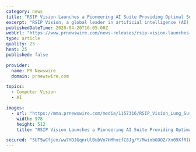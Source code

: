 ```yaml
---
category: news
title: "RSIP Vision Launches a Pioneering AI Suite Providing Optimal Solutions to Key Tasks in Lung Surgery"
excerpt: "RSIP Vision, a global leader in artificial intelligence (AI) and computer vision technology, announced today a new innovative AI-based suite"
publishedDateTime: 2020-04-20T16:05:00Z
webUrl: "https://www.prnewswire.com/news-releases/rsip-vision-launches-a-pioneering-ai-suite-providing-optimal-solutions-to-key-tasks-in-lung-surgery-301043589.html"
type: article
quality: 25
heat: 25
published: false

provider:
  name: PR Newswire
  domain: prnewswire.com

topics:
  - Computer Vision
  - AI

images:
  - url: "https://mma.prnewswire.com/media/1157316/RSIP_Vision_Lung_Surgery.jpg?p=facebook"
    width: 978
    height: 512
    title: "RSIP Vision Launches a Pioneering AI Suite Providing Optimal Solutions to Key Tasks in Lung Surgery"

secured: "5UT5wCfjen/ww7YDJGqnrUlBubVo7HMhxcfC8Jg/Y/MwixbGOOZ/Xn09XfRlW2sv0WH+EWsP3Bw5+bU0xr89ZJYKVn2LYyOCCFNc4aFSwFvbD8fFyLertbM8LH4dLnxW1t5zRH+6zc28uuH854gJZXZD56y9dipuCRU1wqmMmX8OiYpVggDAdL8giJBxxzNHgiY+PYBTSER9ah+fsjwcm7jUHfHePiW0wNUmUu/y0eIjZ0AWmr55pIfriD7H7T83ybT8QlckQ9FrCNwZu0wBGqM+uelUX91+M2BgL8tP9xh6XnBGWJwQUzm9+RSsCJkComLTAxP0OUvC8e8P0CQswFk32bf93X20/xzdUGDnBXuYx2EEB1qxWmRmZgD8gNXHSvUN8QZ/ehxueSX32My1z+k0kvpURBPFPPb8Xgxb6VLbtjTAu5nyXT9vEsrHLshG1ZaF0NpOPPD4ZXXvTe9iWZkK7g6w+U3iuqL8emZ7yA8=;aDT3XrfVpKc4hdSGlQUuEQ=="
---
```


